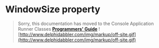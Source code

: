 # WindowSize property #

> Sorry, this documentation has moved to the Console Application Runner Classes **[Programmers' Guide](http://wiki.delphidabbler.com/index.php/Docs/TPJCustomConsoleAppWindowSize)** ![http://www.delphidabbler.com/img/markup/off-site.gif](http://www.delphidabbler.com/img/markup/off-site.gif)
